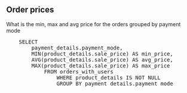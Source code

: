 ##  Order prices

What is the min, max and avg price for the orders grouped by payment mode

<pre id="example">
    SELECT 
        payment_details.payment_mode, 
        MIN(product_details.sale_price) AS min_price, 
        AVG(product_details.sale_price) AS avg_price, 
        MAX(product_details.sale_price) AS max_price
            FROM orders_with_users 
                WHERE product_details IS NOT NULL
                GROUP BY payment_details.payment_mode
</pre>

